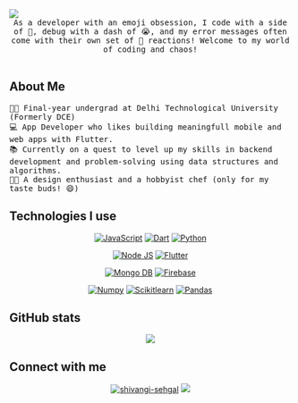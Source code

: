 <img align = "center" src = "https://user-images.githubusercontent.com/83656526/149811995-0e1d34fc-48df-45bb-ae3c-0c57e8490412.png" />

<div align="center">
 <samp>
 As a developer with an emoji obsession, I code with a side of 🥹, debug with a dash of 😭, and my error messages often come with their own set of 🤪 reactions! Welcome to my world of coding and chaos! </div>
 </samp>
<div><br></div>

## About Me
<samp>
👨‍🎓 Final-year undergrad at Delhi Technological University (Formerly DCE)
<br>
💻 App Developer who likes building meaningfull mobile and web apps with Flutter.
<br>
📚 Currently on a quest to level up my skills in backend development and problem-solving using data structures and algorithms.
<br>
👩‍🎨 A design enthusiast and a hobbyist chef (only for my taste buds! 😄)
</samp>

## Technologies I use
<div align = "center">
 
[![JavaScript](https://img.shields.io/badge/Cplusplus-1D4B33?style=for-the-badge&labelColor=8DBF3D&logo=cplusplus&logoColor=white&link=https://github.com/shivangisehgal)](https://github.com/shivangisehgal) [![Dart](https://img.shields.io/badge/Dart-155598?style=for-the-badge&labelColor=44B2EF&logo=dart&logoColor=white&link=https://github.com/devsmranjan)](https://github.com/shivangisehgal) [![Python](https://img.shields.io/badge/Python-376D9C?style=for-the-badge&labelColor=F3CB47&logo=python&logoColor=white&link=https://github.com/devsmranjan)](https://github.com/shivangisehgal)

[![Node JS](https://img.shields.io/badge/Node%20JS-72b30b?style=for-the-badge&labelColor=8DBF3D&logo=node.js&logoColor=white&link=https://github.com/shivangisehgal)](https://github.comshivangisehgal) [![Flutter](https://img.shields.io/badge/Flutter-155598?style=for-the-badge&labelColor=44B2EF&logo=flutter&logoColor=white&link=https://github.com/devsmranjan)](https://github.com/shivangisehgal)

[![Mongo DB](https://img.shields.io/badge/Mongo%20DB-449743?style=for-the-badge&labelColor=5fd45d&logo=mongodb&logoColor=white&link=https://github.com/shivangisehgal)](https://github.com/shivangisehgal) [![Firebase](https://img.shields.io/badge/Firebase-EEA23F?style=for-the-badge&labelColor=F2C545&logo=firebase&logoColor=white&link=https://github.com/shivangisehgal)](https://github.com/shivangisehgal) 

[![Numpy](https://img.shields.io/badge/Numpy-201E1E?style=for-the-badge&labelColor=4d4d4d&logo=numpy&logoColor=white&link=https://github.com/shivangisehgal)](https://github.com/shivangisehgal) 
[![Scikitlearn](https://img.shields.io/badge/Scikitlearn-368DAF?style=for-the-badge&labelColor=3598E6&logo=scikitlearn&logoColor=white&link=https://github.com/shivangisehgal)](https://github.com/shivangisehgal) [![Pandas](https://img.shields.io/badge/Pandas-2D071E?style=for-the-badge&labelColor=E549B8&logo=pandas&logoColor=white&link=https://github.com/shivangisehgal)](https://github.com/shivangisehgal)

</div>

## GitHub stats

<div align = "center">
 
![](https://github-readme-streak-stats.herokuapp.com/?user=shivangisehgal&theme=shades-of-purple&hide_border=false)<br/>
</div>

## Connect with me

<div align = "center">
<a href="https://linkedin.com/in/shivangi-sehgal" target="blank"><img src="https://img.shields.io/badge/LinkedIn-0077B5?style=for-the-badge&logo=linkedin&logoColor=white" alt="shivangi-sehgal"/></a> <a href="mailto:shivangi6002@gmail.com" target="blank"><img src="https://img.shields.io/badge/Gmail-D14836?style=for-the-badge&logo=gmail&logoColor=white"/></a>
</div>
